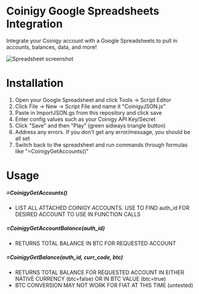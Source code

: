 # Coinigy Google Spreadsheets Integration

Integrate your Coinigy account with a Google Spreadsheets to pull in accounts, balances, data, and more!


![Spreadsheet screenshot](http://i.imgur.com/uh0br8L.png "Coinigy Integrated Spreadsheet")
# Installation

1. Open your Google Spreadsheet and click Tools -> Script Editor
2. Click File -> New -> Script File and name it "CoinigyJSON.js"
3. Paste in ImportJSON.gs from this repository and click save
4. Enter config values such as your Coinigy API Key/Secret
5. Click "Save" and then "Play" (green sidways triangle button)
6. Address any errors.  If you don't get any error/message, you should be all set
5. Switch back to the spreadsheet and run commands through formulas like "=CoinigyGetAccounts()"


# Usage

##### =CoinigyGetAccounts()
* LIST ALL ATTACHED COINIGY ACCOUNTS.  USE TO FIND auth_id FOR DESIRED ACCOUNT TO USE IN FUNCTION CALLS

##### =CoinigyGetAccountBalance(auth_id)
* RETURNS TOTAL BALANCE IN BTC FOR REQUESTED ACCOUNT

##### =CoinigyGetBalance(auth_id, curr_code, btc)
* RETURNS TOTAL BALANCE FOR REQUESTED ACCOUNT IN EITHER NATIVE CURRENCY (btc=false) OR IN BTC VALUE (btc=true) 
* BTC CONVERSION MAY NOT WORK FOR FIAT AT THIS TIME (untested)
